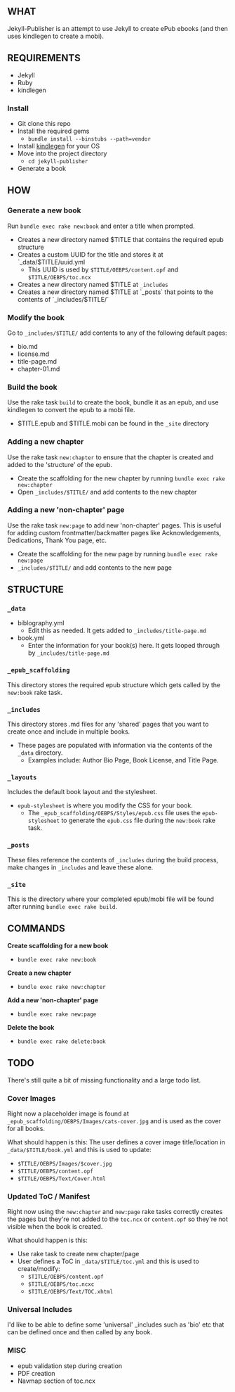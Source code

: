 ## WHAT
Jekyll-Publisher is an attempt to use Jekyll to create ePub ebooks (and then uses kindlegen to create a mobi). 

## REQUIREMENTS
- Jekyll
- Ruby
- kindlegen

### Install
- Git clone this repo
- Install the required gems
  - `bundle install --binstubs --path=vendor`
- Install [kindlegen](https://www.amazon.com/gp/feature.html?docId=1000765211) for your OS
- Move into the project directory
  - `cd jekyll-publisher`
- Generate a book

## HOW
### Generate a new book
Run `bundle exec rake new:book` and enter a title when prompted.
- Creates a new directory named $TITLE that contains the required epub structure
- Creates a custom UUID for the title and stores it at `_data/$TITLE/uuid.yml
  - This UUID is used by `$TITLE/OEBPS/content.opf` and `$TITLE/OEBPS/toc.ncx`
- Creates a new directory named $TITLE at `_includes`
- Creates a new directory named $TITLE at `_posts` that points to the contents of `_includes/$TITLE/`

### Modify the book
Go to `_includes/$TITLE/` add contents to any of the following default pages:
- bio.md
- license.md
- title-page.md
- chapter-01.md

### Build the book
Use the rake task `build` to create the book, bundle it as an epub, and use kindlegen to convert the epub to a mobi file.
- $TITLE.epub and $TITLE.mobi can be found in the `_site` directory

### Adding a new chapter
Use the rake task `new:chapter` to ensure that the chapter is created and added to the 'structure' of the epub.
- Create the scaffolding for the new chapter by running `bundle exec rake new:chapter`
- Open `_includes/$TITLE/` and add contents to the new chapter

### Adding a new 'non-chapter' page
Use the rake task `new:page` to add new 'non-chapter' pages. This is useful for adding custom frontmatter/backmatter pages like Acknowledgements, Dedications, Thank You page, etc.
- Create the scaffolding for the new page by running `bundle exec rake new:page`
- `_includes/$TITLE/` and add contents to the new page

## STRUCTURE
### `_data`
- biblography.yml
  - Edit this as needed. It gets added to `_includes/title-page.md`
- book.yml
  - Enter the information for your book(s) here. It gets looped through by `_includes/title-page.md`

### `_epub_scaffolding`
This directory stores the required epub structure which gets called by the `new:book` rake task.

### `_includes`
This directory stores .md files for any 'shared' pages that you want to create once and include in multiple books.
- These pages are populated with information via the contents of the `_data` directory.
  - Examples include: Author Bio Page, Book License, and Title Page.

### `_layouts`
Includes the default book layout and the stylesheet.
- `epub-stylesheet` is where you modify the CSS for your book.
  - The `_epub_scaffolding/OEBPS/Styles/epub.css` file uses the `epub-stylesheet` to generate the `epub.css` file during the `new:book` rake task.

### `_posts`
These files reference the contents of `_includes` during the build process, make changes in `_includes` and leave these alone.

### `_site`
This is the directory where your completed epub/mobi file will be found after running `bundle exec rake build`.

## COMMANDS
**Create scaffolding for a new book**
- `bundle exec rake new:book`

**Create a new chapter**
- `bundle exec rake new:chapter`

**Add a new 'non-chapter' page**
- `bundle exec rake new:page`

**Delete the book**
- `bundle exec rake delete:book`

## TODO
There's still quite a bit of missing functionality and a large todo list.

### Cover Images
Right now a placeholder image is found at `_epub_scaffolding/OEBPS/Images/cats-cover.jpg` and is used as the cover for all books. 

What should happen is this:
The user defines a cover image title/location in `_data/$TITLE/book.yml` and this is used to update:
- `$TITLE/OEBPS/Images/$cover.jpg`
- `$TITLE/OEBPS/content.opf`
- `$TITLE/OEBPS/Text/Cover.html`

### Updated ToC / Manifest
Right now using the `new:chapter` and `new:page` rake tasks correctly creates the pages but they're not added to the `toc.ncx` or `content.opf` so they're not visible when the book is created.

What should happen is this:
- Use rake task to create new chapter/page
- User defines a ToC in `_data/$TITLE/toc.yml` and this is used to create/modify:
  - `$TITLE/OEBPS/content.opf`
  - `$TITLE/OEBPS/toc.ncxc`
  - `$TITLE/OEBPS/Text/TOC.xhtml`

### Universal Includes
I'd like to be able to define some 'universal' _includes such as 'bio' etc that can be defined once and then called by any book.

### MISC
- epub validation step during creation
- PDF creation
- Navmap section of toc.ncx
